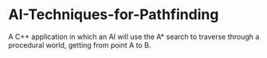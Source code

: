 # AI-Techniques-for-Pathfinding
A C++ application in which an AI will use the A* search to traverse through a procedural world, getting from point A to B.
